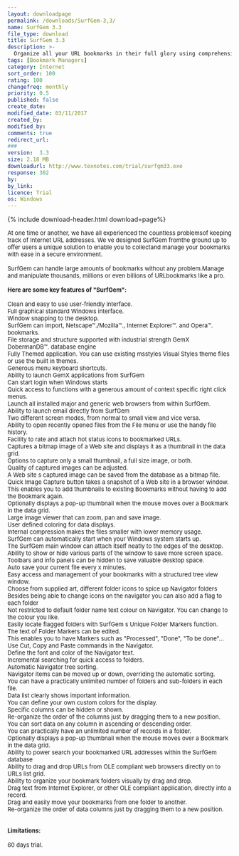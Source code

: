 ```yaml
---
layout: downloadpage
permalink: /downloads/SurfGem-3,3/
name: SurfGem 3.3
file_type: download
title: SurfGem 3.3
description: >-
  Organize all your URL bookmarks in their full glory using comprehensive SurfGem
tags: [Bookmark Managers]
category: Internet
sort_order: 100
rating: 100
changefreq: monthly
priority: 0.5
published: false
create_date:
modified_date: 03/11/2017
created_by:
modified_by:
comments: true
redirect_url:
###
version:  3.3
size: 2.18 MB
downloadurl: http://www.texnotes.com/trial/surfgm33.exe
response: 302
by:
by_link:
licence: Trial
os: Windows
---
```


{% include download-header.html download=page%}

<p style="fix-download-text !important">
<p><font size="2"><p>At one time or another, we have all experienced the countless problemsof keeping track of Internet URL addresses. We ve designed SurfGem fromthe ground up to offer users a unique solution to enable you to collectand manage your bookmarks with ease in a secure environment. <br />
<br />
SurfGem can handle large amounts of bookmarks without any problem.Manage and manipulate thousands, millions or even billions of URLbookmarks like a pro.<br />
<br />
<span><strong>Here are some key features of "SurfGem":</strong></span><br />
<br />
Clean and easy to use user-friendly interface. <br />
Full graphical standard Windows interface. <br />
Window snapping to the desktop. <br />
SurfGem can import, Netscape™./Mozilla™., Internet Explorer™. and Opera™. bookmarks. <br />
File storage and structure supported with industrial strength GemX DobermanDB™. database engine <br />
Fully Themed application. You can use existing msstyles Visual Styles theme files or use the built in themes.<br />
Generous menu keyboard shortcuts. <br />
Ability to launch GemX applications from SurfGem <br />
Can start login when Windows starts <br />
Quick access to functions with a generous amount of context specific right click menus. <br />
Launch all installed major and generic web browsers from within SurfGem. <br />
Ability to launch email directly from SurfGem <br />
Two different screen modes, from normal to small view and vice versa. <br />
Ability to open recently opened files from the File menu or use the handy file history. <br />
Facility to rate and attach hot status icons to bookmarked URLs. <br />
Captures a bitmap image of a Web site and displays it as a thumbnail in the data grid. <br />
Options to capture only a small thumbnail, a full size image, or both. <br />
Quality of captured images can be adjusted. <br />
A Web site s captured image can be saved from the database as a bitmap file. <br />
Quick Image Capture button takes a snapshot of a Web site in a browser window.<br />
This enables you to add thumbnails to existing Bookmarks without having to add the Bookmark again. <br />
Optionally displays a pop-up thumbnail when the mouse moves over a Bookmark in the data grid. <br />
Large image viewer that can zoom, pan and save image. <br />
User defined coloring for data displays. <br />
Internal compression makes the files smaller with lower memory usage. <br />
SurfGem can automatically start when your Windows system starts up. <br />
The SurfGem main window can attach itself neatly to the edges of the desktop. <br />
Ability to show or hide various parts of the window to save more screen space. <br />
Toolbars and info panels can be hidden to save valuable desktop space. <br />
Auto save your current file every x minutes. <br />
Easy access and management of your bookmarks with a structured tree view window. <br />
Choose from supplied art, different folder icons to spice up Navigator folders <br />
Besides being able to change icons on the navigator you can also add a flag to each folder <br />
Not restricted to default folder name text colour on Navigator. You can change to the colour you like. <br />
Easily locate flagged folders with SurfGem s Unique Folder Markers function. <br />
The text of Folder Markers can be edited.<br />
This enables you to have Markers such as "Processed", "Done", "To be done"... <br />
Use Cut, Copy and Paste commands in the Navigator. <br />
Define the font and color of the Navigator text. <br />
Incremental searching for quick access to folders. <br />
Automatic Navigator tree sorting. <br />
Navigator items can be moved up or down, overriding the automatic sorting. <br />
You can have a practically unlimited number of folders and sub-folders in each file. <br />
Data list clearly shows important information. <br />
You can define your own custom colors for the display. <br />
Specific columns can be hidden or shown. <br />
Re-organize the order of the columns just by dragging them to a new position. <br />
You can sort data on any column in ascending or descending order. <br />
You can practically have an unlimited number of records in a folder. <br />
Optionally displays a pop-up thumbnail when the mouse moves over a Bookmark in the data grid. <br />
Ability to power search your bookmarked URL addresses within the SurfGem database <br />
Ability to drag and drop URLs from OLE compliant web browsers directly on to URLs list grid. <br />
Ability to organize your bookmark folders visually by drag and drop. <br />
Drag text from Internet Explorer, or other OLE compliant application, directly into a record. <br />
Drag and easily move your bookmarks from one folder to another. <br />
Re-organize the order of data columns just by dragging them to a new position. <br />
<br />
<br />
<span><strong>Limitations:</strong></span><br />
<br />
60 days trial.</p></p></p>
